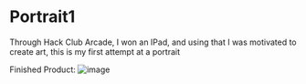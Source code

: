 # Portrait1
Through Hack Club Arcade, I won an IPad, and using that I was motivated to create art, this is my first attempt at a portrait

Finished Product:
![image](https://github.com/user-attachments/assets/8bd1d249-7388-4f3c-a2ce-e60b26d90de9)
